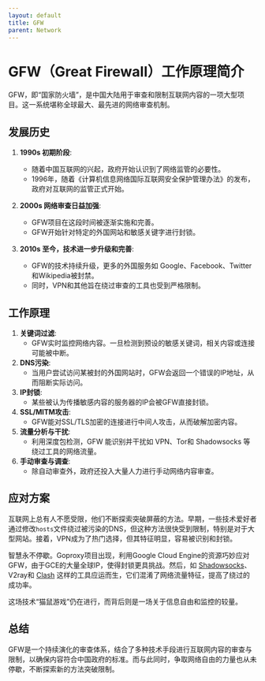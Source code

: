 ```yaml
---
layout: default
title: GFW
parent: Network
---
```


# GFW（Great Firewall）工作原理简介

GFW，即“国家防火墙”，是中国大陆用于审查和限制互联网内容的一项大型项目。这一系统堪称全球最大、最先进的网络审查机制。

## 发展历史

1. **1990s 初期阶段**:
   - 随着中国互联网的兴起，政府开始认识到了网络监管的必要性。
   - 1996年，随着《计算机信息网络国际互联网安全保护管理办法》的发布，政府对互联网的监管正式开始。

2. **2000s 网络审查日益加强**:
   - GFW项目在这段时间被逐渐实施和完善。
   - GFW开始针对特定的外国网站和敏感关键字进行封锁。

3. **2010s 至今，技术进一步升级和完善**:
   - GFW的技术持续升级，更多的外国服务如 Google、Facebook、Twitter和Wikipedia被封禁。
   - 同时，VPN和其他旨在绕过审查的工具也受到严格限制。

## 工作原理

1. **关键词过滤**:
   - GFW实时监控网络内容。一旦检测到预设的敏感关键词，相关内容或连接可能被中断。
2. **DNS污染**:
   - 当用户尝试访问某被封的外国网站时，GFW会返回一个错误的IP地址，从而阻断实际访问。
3. **IP封锁**:
   - 某些被认为传播敏感内容的服务器的IP会被GFW直接封锁。
4. **SSL/MITM攻击**:
   - GFW能对SSL/TLS加密的连接进行中间人攻击，从而破解加密内容。
5. **流量分析与干扰**:
   - 利用深度包检测，GFW 能识别并干扰如 VPN、Tor和 Shadowsocks 等绕过工具的网络流量。
6. **手动审查与调查**:
   - 除自动审查外，政府还投入大量人力进行手动网络内容审查。

## 应对方案

互联网上总有人不愿受限，他们不断探索突破屏蔽的方法。早期，一些技术爱好者通过修改`hosts`文件绕过被污染的DNS，但这种方法很快受到限制，特别是对于大型网站。接着，VPN成为了热门选择，但其特征明显，容易被识别和封锁。

智慧永不停歇。Goproxy项目出现，利用Google Cloud Engine的资源巧妙应对GFW，由于GCE的大量全球IP，使得封锁更具挑战。然后，如 [Shadowsocks](shadowsocks)、V2ray和 [Clash](clash) 这样的工具应运而生，它们混淆了网络流量特征，提高了绕过的成功率。

这场技术“猫鼠游戏”仍在进行，而背后则是一场关于信息自由和监控的较量。

## 总结

GFW是一个持续演化的审查体系，结合了多种技术手段进行互联网内容的审查与限制，以确保内容符合中国政府的标准。而与此同时，争取网络自由的力量也从未停歇，不断探索新的方法突破限制。